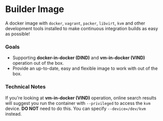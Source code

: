 # Builder Image

A docker image with `docker`, `vagrant`, `packer`, `libvirt`, `kvm` and other development tools installed to make continuous integration builds as easy as possible!

### Goals

- Supporting **docker-in-docker (DIND)** and **vm-in-docker (VIND)** operation out of the box.
- Provide an up-to-date, easy and flexible image to work with out of the box.

### Technical Notes

If you're looking at **vm-in-docker (VIND)** operation, online search results will suggest you run the container with `--privileged` to access the `kvm` device. **DO NOT** need to do this. You can specify `--device=/dev/kvm` instead.